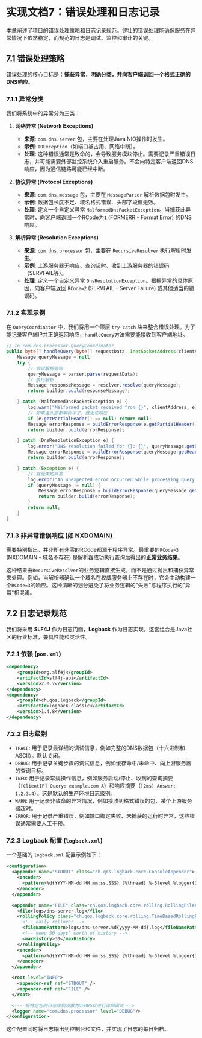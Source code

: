 # 实现文档7：错误处理和日志记录

本章阐述了项目的错误处理策略和日志记录规范。健壮的错误处理能确保服务在异常情况下依然稳定，而规范的日志是调试、监控和审计的关键。

## 7.1 错误处理策略

错误处理的核心目标是：**捕获异常，明确分类，并向客户端返回一个格式正确的DNS响应**。

### 7.1.1 异常分类
我们将系统中的异常分为三类：

1.  **网络异常 (Network Exceptions)**
    -   **来源**: `com.dns.server` 包，主要在处理Java NIO操作时发生。
    -   **示例**: `IOException`（如端口被占用、网络中断）。
    -   **处理**: 这种错误通常是致命的，会导致服务模块停止。需要记录严重错误日志，并可能需要外部监控系统介入重启服务。不会向特定客户端返回DNS响应，因为通信链路可能已经中断。

2.  **协议异常 (Protocol Exceptions)**
    -   **来源**: `com.dns.message` 包，主要在 `MessageParser` 解析数据包时发生。
    -   **示例**: 数据包长度不足、域名格式错误、头部字段值无效。
    -   **处理**: 定义一个自定义异常 `MalformedDnsPacketException`。当捕获此异常时，向客户端返回一个RCode为`1` (FORMERR - Format Error) 的DNS响应。

3.  **解析异常 (Resolution Exceptions)**
    -   **来源**: `com.dns.processor` 包，主要在 `RecursiveResolver` 执行解析时发生。
    -   **示例**: 上游服务器无响应、查询超时、收到上游服务器的错误码（SERVFAIL等）。
    -   **处理**: 定义一个自定义异常 `DnsResolutionException`。根据异常的具体原因，向客户端返回 `RCode=2` (SERVFAIL - Server Failure) 或其他适当的错误码。

### 7.1.2 实现示例
在 `QueryCoordinator` 中，我们将用一个顶层 `try-catch` 块来整合错误处理。为了能记录客户端IP并正确返回响应，`handleQuery`方法需要能接收到客户端地址。

```java
// In com.dns.processor.QueryCoordinator
public byte[] handleQuery(byte[] requestData, InetSocketAddress clientAddress) {
    Message queryMessage = null;
    try {
        // 尝试解析查询
        queryMessage = parser.parse(requestData);
        // 执行解析
        Message responseMessage = resolver.resolve(queryMessage);
        return builder.build(responseMessage);

    } catch (MalformedDnsPacketException e) {
        log.warn("Malformed packet received from {}", clientAddress, e);
        // 如果连头部都解析不了，就无法响应
        if (e.getPartialHeader() == null) return null;
        Message errorResponse = buildErrorResponse(e.getPartialHeader(), RCode.FORMAT_ERROR);
        return builder.build(errorResponse);

    } catch (DnsResolutionException e) {
        log.error("DNS resolution failed for {}: {}", queryMessage.getQuestions().get(0).getQname(), e.getMessage());
        Message errorResponse = buildErrorResponse(queryMessage.getHeader(), RCode.SERVER_FAILURE);
        return builder.build(errorResponse);

    } catch (Exception e) {
        // 其他未知异常
        log.error("An unexpected error occurred while processing query from {}", clientAddress, e);
        if (queryMessage != null) {
            Message errorResponse = buildErrorResponse(queryMessage.getHeader(), RCode.SERVER_FAILURE);
            return builder.build(errorResponse);
        }
        return null;
    }
}
```

### 7.1.3 非异常错误响应 (如 NXDOMAIN)
需要特别指出，并非所有非零的RCode都源于程序异常。最重要的`RCode=3` (NXDOMAIN - 域名不存在) 是解析器成功执行查询后得出的**正常业务结果**。

这种结果由`RecursiveResolver`的业务逻辑直接生成，而不是通过抛出和捕获异常来处理。例如，当解析器确认一个域名在权威服务器上不存在时，它会主动构建一个`RCode=3`的响应。这种清晰的划分避免了将业务逻辑的"失败"与程序执行的"异常"相混淆。

## 7.2 日志记录规范

我们将采用 **SLF4J** 作为日志门面，**Logback** 作为日志实现。这套组合是Java社区的行业标准，兼具性能和灵活性。

### 7.2.1 依赖 (`pom.xml`)
```xml
<dependency>
    <groupId>org.slf4j</groupId>
    <artifactId>slf4j-api</artifactId>
    <version>2.0.7</version>
</dependency>
<dependency>
    <groupId>ch.qos.logback</groupId>
    <artifactId>logback-classic</artifactId>
    <version>1.4.8</version>
</dependency>
```

### 7.2.2 日志级别
-   `TRACE`: 用于记录最详细的调试信息，例如完整的DNS数据包（十六进制和ASCII）。默认关闭。
-   `DEBUG`: 用于记录关键步骤的调试信息，例如缓存命中/未命中、向上游服务器的查询目标。
-   `INFO`: 用于记录常规操作信息，例如服务启动/停止、收到的查询摘要（`[ClientIP] Query: example.com A`）和响应摘要（`[2ms] Answer: 1.2.3.4`）。这是默认的生产环境日志级别。
-   `WARN`: 用于记录非致命的异常情况，例如接收到格式错误的包、某个上游服务器超时。
-   `ERROR`: 用于记录严重错误，例如端口绑定失败、未捕获的运行时异常，这些错误通常需要人工干预。

### 7.2.3 Logback 配置 (`logback.xml`)
一个基础的 `logback.xml` 配置示例如下：

```xml
<configuration>
  <appender name="STDOUT" class="ch.qos.logback.core.ConsoleAppender">
    <encoder>
      <pattern>%d{YYYY-MM-dd HH:mm:ss.SSS} [%thread] %-5level %logger{36} - %msg%n</pattern>
    </encoder>
  </appender>

  <appender name="FILE" class="ch.qos.logback.core.rolling.RollingFileAppender">
    <file>logs/dns-server.log</file>
    <rollingPolicy class="ch.qos.logback.core.rolling.TimeBasedRollingPolicy">
      <!-- daily rollover -->
      <fileNamePattern>logs/dns-server.%d{yyyy-MM-dd}.log</fileNamePattern>
      <!-- keep 30 days' worth of history -->
      <maxHistory>30</maxHistory>
    </rollingPolicy>
    <encoder>
      <pattern>%d{YYYY-MM-dd HH:mm:ss.SSS} [%thread] %-5level %logger{36} - %msg%n</pattern>
    </encoder>
  </appender>

  <root level="INFO">
    <appender-ref ref="STDOUT" />
    <appender-ref ref="FILE" />
  </root>

  <!-- 将特定包的日志级别设置为DEBUG以进行详细调试 -->
  <logger name="com.dns.processor" level="DEBUG"/>
</configuration>
```
这个配置同时将日志输出到控制台和文件，并实现了日志的每日归档。